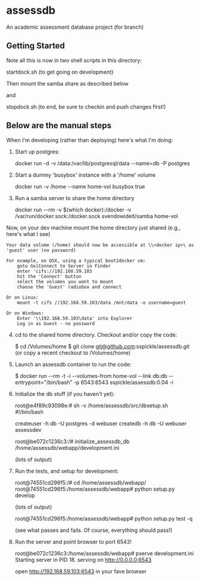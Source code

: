 assessdb
========

An academic assessment database project (for branch)

Getting Started
---------------

Note all this is now in two shell scripts in this directory:

startdock.sh (to get going on development)

Then mount the samba share as described below

and 

stopdock.sh (to end, be sure to checkin and push changes first!)

Below are the manual steps
---------------------------------

When I'm developing (rather than deploying) here's what I'm doing:

1) Start up postgres:

	docker run -d -v /data:/var/lib/postgresql/data --name=db -P postgres

2) Start a dummy 'busybox' instance with a '/home' volume

    docker run -v /home --name home-vol busybox true

3) Run a samba server to share the home directory

    docker run --rm -v $(which docker):/docker -v /var/run/docker.sock:/docker.sock svendowideit/samba home-vol

Now, on your dev machine mount the home directory just shared (e.g., here's what I see)

    Your data volume (/home) should now be accessible at \\<docker ip>\ as 'guest' user (no password)

    For example, on OSX, using a typical boot2docker vm:
        goto Go|Connect to Server in Finder
        enter 'cifs://192.168.59.103
        hit the 'Connect' button
        select the volumes you want to mount
        choose the 'Guest' radiobox and connect

    Or on Linux:
        mount -t cifs //192.168.59.103/data /mnt/data -o username=guest

    Or on Windows:
        Enter '\\192.168.59.103\data' into Explorer
        Log in as Guest - no password

4) cd to the shared home directory. Checkout and/or copy the code:

    $ cd /Volumes/home
    $ git clone git@github.com:sspickle/assessdb.git  (or copy a recent checkout to /Volumes/home)

5) Launch an assessdb container to run the code:

   $ docker run --rm -t -i --volumes-from home-vol --link db:db --entrypoint="/bin/bash" -p 6543:6543 sspickle/assessdb:0.04 -i

6) Initialize the db stuff (if you haven't yet):

    root@e4f89c93098e:# sh -v /home/assessdb/src/dbsetup.sh 
    #!/bin/bash

    createuser -h db -U postgres -d webuser
    createdb -h db -U webuser assessdev

    root@be072c1236c3:/# initialize_assessdb_db /home/assessdb/webapp/development.ini

    (lots of output)

7) Run the tests, and setup for development:

    root@74551cd296f5:/# cd /home/assessdb/webapp/
    root@74551cd296f5:/home/assessdb/webapp# python setup.py develop
    
    (lots of output)
    
    root@74551cd296f5:/home/assessdb/webapp# python setup.py test -q
   
    (see what passes and fails. Of course, everything should pass!)
   
8) Run the server and point browser to port 6543!

   root@be072c1236c3:/home/assessdb/webapp# pserve development.ini 
   Starting server in PID 18.
   serving on http://0.0.0.0:6543

   open http://192.168.59.103:6543 in your fave browser
